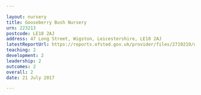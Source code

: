 ```yaml
---

layout: nursery
title: Gooseberry Bush Nursery
urn: 223213
postcode: LE18 2AJ
address: 47 Long Street, Wigston, Leicestershire, LE18 2AJ
latestReportUrl: https://reports.ofsted.gov.uk/provider/files/2719219/urn/223213.pdf
teaching: 2
development: 2
leadership: 2
outcomes: 2
overall: 2
date: 21 July 2017

---
```

